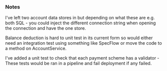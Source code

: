 ### Notes
I've left two account data stores in but depending on what these are e.g. both SQL - you could inject the different connection string when opening the connection and have the one store.

Balance deduction is hard to unit test in its current form so would either need an integration test using something like SpecFlow or move the code to a method on AccountService.

I've added a unit test to check that each payment scheme has a validator - These tests would be ran in a pipeline and fail deployment if any failed.
